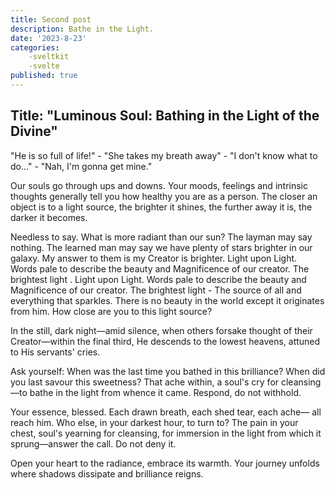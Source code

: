 ```yaml
---
title: Second post
description: Bathe in the Light.
date: '2023-8-23'
categories:
    -sveltkit
    -svelte
published: true
---
```


## Title: "Luminous Soul: Bathing in the Light of the Divine"

"He is so full of life!" - "She takes my breath away" - "I don't know what to do…" - "Nah, I'm gonna get mine."

Our souls go through ups and downs. Your moods, feelings and intrinsic thoughts generally tell you how healthy you are as a person. The closer an object is to a light source, the brighter it shines, the further away it is, the darker it becomes. 

Needless to say. What is more radiant than our sun? The layman may say nothing. The learned man may say we have plenty of stars brighter in our galaxy. My answer to them is my Creator is brighter. Light upon Light. Words pale to describe the beauty and Magnificence of our creator.  The brightest light
.
Light upon Light. Words pale to describe the beauty and Magnificence of our creator.  The brightest light - The source of all and everything that sparkles. There is no beauty in the world except it originates from him. How close are you to this light source?

In the still, dark night—amid silence, when others forsake thought of their Creator—within the final third, He descends to the lowest heavens, attuned to His servants' cries.

Ask yourself: When was the last time you  bathed in this brilliance? When did you last savour this sweetness? That ache within, a soul's cry for cleansing—to bathe in the light from whence it came. Respond, do not withhold.

Your essence, blessed. Each drawn breath, each shed tear, each ache— all reach him.  Who else, in your darkest hour, to turn to? The pain in your chest, soul's yearning for cleansing, for immersion in the light from which it sprung—answer the call. Do not deny it.

Open your heart to the radiance, embrace its warmth. Your journey unfolds where shadows dissipate and brilliance reigns.
